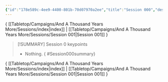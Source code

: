 ```yaml
---
{"id":"178e589c-4ee9-4400-801b-70d07970a2ee","title":"Session 000","description":"Session 0","publish":true,"date_created":"Saturday, June 10th 2023, 12:51:38 pm","date_modified":"Wednesday, April 3rd 2024, 10:14:50 pm","path":"Tabletop/Campaigns/And A Thousand Years More/Sessions/Session 000.md","permalink":"/tabletop/campaigns/and-a-thousand-years-more/sessions/session-000/","PassFrontmatter":true}
---
```



{ [[Tabletop/Campaigns/And A Thousand Years More/Sessions/index\|index]] | [[Tabletop/Campaigns/And A Thousand Years More/Sessions/Session 001\|Session 001]] }

> [!SUMMARY] Session 0 keypoints
> - Nothing.
{ #Session000summary}


{ [[Tabletop/Campaigns/And A Thousand Years More/Sessions/index\|index]] | [[Tabletop/Campaigns/And A Thousand Years More/Sessions/Session 001\|Session 001]] }
